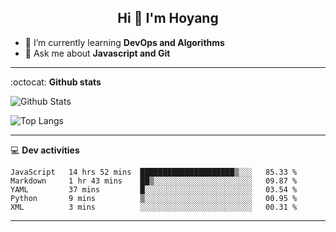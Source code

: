 <h2 align="center">Hi 👋 I'm Hoyang</h2>

- 🌱 I’m currently learning **DevOps and Algorithms**
- 💬 Ask me about **Javascript and Git**

-------

:octocat: **Github stats**

![Github Stats](https://github-readme-stats.vercel.app/api?username=hoyangtsai&count_private=true&show_icons=true&theme=blueberry)

![Top Langs](https://github-readme-stats.vercel.app/api/top-langs/?username=hoyangtsai&theme=blueberry&layout=compact&langs_count=8)

-------

:computer: **Dev activities**
<!--START_SECTION:waka-->
```text
JavaScript   14 hrs 52 mins  █████████████████████▒░░░   85.33 % 
Markdown     1 hr 43 mins    ██▒░░░░░░░░░░░░░░░░░░░░░░   09.87 % 
YAML         37 mins         █░░░░░░░░░░░░░░░░░░░░░░░░   03.54 % 
Python       9 mins          ▒░░░░░░░░░░░░░░░░░░░░░░░░   00.95 % 
XML          3 mins          ░░░░░░░░░░░░░░░░░░░░░░░░░   00.31 % 
```
<!--END_SECTION:waka-->

-------
